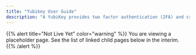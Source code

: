```yaml
---
title: "Yubikey User Guide"
description: "A YubiKey provides two factor authentication (2FA) and cryptographic key storage capabilities that are used by Engineering, Product, and Security teams at Example Company."
---
```


{{% alert title="Not Live Yet" color="warning" %}}
You are viewing a placeholder page. See the list of linked child pages below in the interim.
{{% /alert %}}
